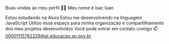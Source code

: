Boas vindas ao meu perfil 💙💙
Meu nome é isac luan

Estou estudando na Alura
Estou me desenvolvendo na linguagem JavaScript
Utilizo esse espaço para minha organização e compartilhamento dos meu projetos desenvolvidos
Você pode entrar em contato comigo 📫
00001115762229@al.educacao.sp.gov.br

